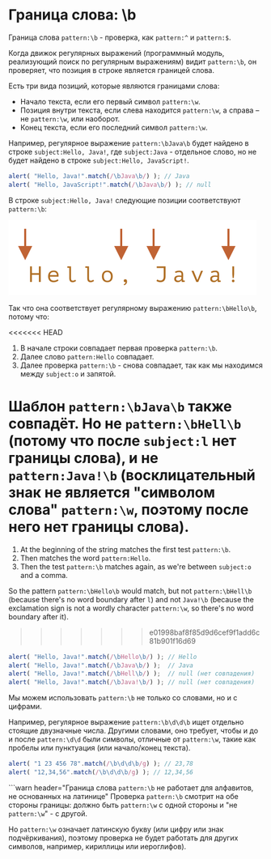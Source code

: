 # Граница слова: \b

Граница слова `pattern:\b` - проверка, как `pattern:^` и `pattern:$`.

Когда движок регулярных выражений (программный модуль, реализующий поиск по регулярным выражениям) видит `pattern:\b`, он проверяет, что позиция в строке является границей слова.

Есть три вида позиций, которые являются границами слова:

- Начало текста, если его первый символ `pattern:\w`.
- Позиция внутри текста, если слева находится `pattern:\w`, а справа – не `pattern:\w`, или наоборот.
- Конец текста, если его последний символ `pattern:\w`.

Например, регулярное выражение `pattern:\bJava\b` будет найдено в строке `subject:Hello, Java!`, где `subject:Java` - отдельное слово, но не будет найдено в строке `subject:Hello, JavaScript!`.

```js run
alert( "Hello, Java!".match(/\bJava\b/) ); // Java
alert( "Hello, JavaScript!".match(/\bJava\b/) ); // null
```

В строке `subject:Hello, Java!` следующие позиции соответствуют `pattern:\b`:

![](hello-java-boundaries.svg)

Так что она соответствует регулярному выражению `pattern:\bHello\b`, потому что:

<<<<<<< HEAD
1. В начале строки совпадает первая проверка `pattern:\b`.
2. Далее слово `pattern:Hello` совпадает.
3. Далее проверка `pattern:\b` - снова совпадает, так как мы находимся между `subject:o` и запятой.

Шаблон `pattern:\bJava\b` также совпадёт. Но не `pattern:\bHell\b` (потому что после `subject:l` нет границы слова), и не `pattern:Java!\b` (восклицательный знак не является "символом слова" `pattern:\w`, поэтому после него нет границы слова).
=======
1. At the beginning of the string matches the first test `pattern:\b`.
2. Then matches the word `pattern:Hello`.
3. Then the test `pattern:\b` matches again, as we're between `subject:o` and a comma.

So the pattern `pattern:\bHello\b` would match, but not `pattern:\bHell\b` (because there's no word boundary after `l`) and not `Java!\b` (because the exclamation sign is not a wordly character `pattern:\w`, so there's no word boundary after it).
>>>>>>> e01998baf8f85d9d6cef9f1add6c81b901f16d69

```js run
alert( "Hello, Java!".match(/\bHello\b/) ); // Hello
alert( "Hello, Java!".match(/\bJava\b/) );  // Java
alert( "Hello, Java!".match(/\bHell\b/) );  // null (нет совпадения)
alert( "Hello, Java!".match(/\bJava!\b/) ); // null (нет совпадения)
```

Мы можем использовать `pattern:\b` не только со словами, но и с цифрами.

Например, регулярное выражение `pattern:\b\d\d\b` ищет отдельно стоящие двузначные числа. Другими словами, оно требует, чтобы и до и после `pattern:\d\d` были символы, отличные от `pattern:\w`, такие как пробелы или пунктуация (или начало/конец текста).

```js run
alert( "1 23 456 78".match(/\b\d\d\b/g) ); // 23,78
alert( "12,34,56".match(/\b\d\d\b/g) ); // 12,34,56
```

```warn header="Граница слова `pattern:\b` не работает для алфавитов, не основанных на латинице"
Проверка `pattern:\b` смотрит на обе стороны границы: должно быть `pattern:\w` с одной стороны и "не `pattern:\w`" - с другой.

Но `pattern:\w` означает латинскую букву (или цифру или знак подчёркивания), поэтому проверка не будет работать для других символов, например, кириллицы или иероглифов).
```
